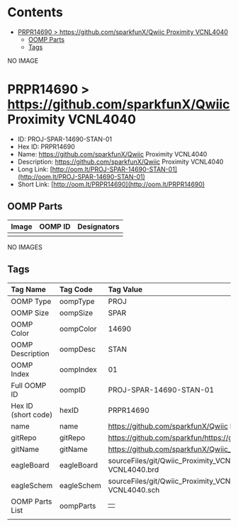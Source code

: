 



Contents
========

* [PRPR14690 > https://github.com/sparkfunX/Qwiic Proximity VCNL4040](#prpr14690--httpsgithubcomsparkfunxqwiic-proximity-vcnl4040)
	* [OOMP Parts](#oomp-parts)
	* [Tags](#tags)
  
NO IMAGE  
# PRPR14690 > https://github.com/sparkfunX/Qwiic Proximity VCNL4040

- ID: PROJ-SPAR-14690-STAN-01
- Hex ID: PRPR14690
- Name: https://github.com/sparkfunX/Qwiic Proximity VCNL4040
- Description: https://github.com/sparkfunX/Qwiic Proximity VCNL4040
- Long Link: [http://oom.lt/PROJ-SPAR-14690-STAN-01](http://oom.lt/PROJ-SPAR-14690-STAN-01)
- Short Link: [http://oom.lt/PRPR14690](http://oom.lt/PRPR14690)

## OOMP Parts
  

|Image|OOMP ID|Designators|
| :--- | :--- | :--- |
||||
  
NO IMAGES  
## Tags
  

|Tag Name|Tag Code|Tag Value|
| :--- | :--- | :--- |
|OOMP Type|oompType|PROJ|
|OOMP Size|oompSize|SPAR|
|OOMP Color|oompColor|14690|
|OOMP Description|oompDesc|STAN|
|OOMP Index|oompIndex|01|
|Full OOMP ID|oompID|PROJ-SPAR-14690-STAN-01|
|Hex ID (short code)|hexID|PRPR14690|
|name|name|https://github.com/sparkfunX/Qwiic Proximity VCNL4040|
|gitRepo|gitRepo|https://github.com/sparkfun/https://github.com/sparkfunX/Qwiic_Proximity_VCNL4040|
|gitName|gitName|https://github.com/sparkfunX/Qwiic_Proximity_VCNL4040|
|eagleBoard|eagleBoard|sourceFiles/git/Qwiic_Proximity_VCNL4040/Hardware/Qwiic Proximity Sensor - VCNL4040.brd|
|eagleSchem|eagleSchem|sourceFiles/git/Qwiic_Proximity_VCNL4040/Hardware/Qwiic Proximity Sensor - VCNL4040.sch|
|OOMP Parts List|oompParts|<table><tr><td></td></tr></table>|
||||
